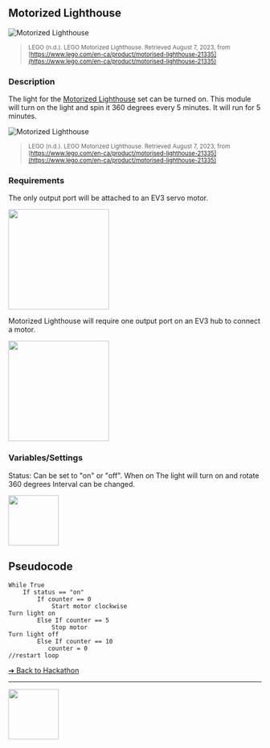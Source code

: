 ## Motorized Lighthouse

![Motorized Lighthouse](./images/motorized-lighthouse1.png)

> <small>LEGO (n.d.). LEGO Motorized Lighthouse. Retrieved August 7, 2023, from [https://www.lego.com/en-ca/product/motorised-lighthouse-21335](https://www.lego.com/en-ca/product/motorised-lighthouse-21335)</small>


### Description

The light for the [Motorized Lighthouse](https://www.lego.com/en-ca/product/motorised-lighthouse-21335) set can be turned on. 
This module will turn on the light and spin it 360 
degrees every 5 minutes. It will run for 5 minutes.

![Motorized Lighthouse](./images/motorized-lighthouse2.png)

> <small>LEGO (n.d.). LEGO Motorized Lighthouse. Retrieved August 7, 2023, from [https://www.lego.com/en-ca/product/motorised-lighthouse-21335](https://www.lego.com/en-ca/product/motorised-lighthouse-21335)</small>


### Requirements

The only output port will be attached to an EV3 servo motor. 

<img src="./images/freight-sensor.png" height="200">

Motorized Lighthouse will require one output port on an EV3 hub to connect a motor.

<img src="./images/motorized-lighthouse-port.png" height="200">


### Variables/Settings

Status: Can be set to "on" or "off". When on The light will turn on and rotate 360 degrees
Interval can be changed.

<img src="./images/motorized-lighthouse-settings.png" height="100">


## Pseudocode

```pseudocode
While True
    If status == "on"
        If counter == 0
            Start motor clockwise
Turn light on
        Else If counter == 5
            Stop motor
Turn light off
        Else If counter == 10
           counter = 0
//restart loop
```

[&#10132; Back to Hackathon](/hackathon-set/)

---

<a href="https://brickmmo.com">
<img src="https://brickmmo.com/images/brickmmo-logo-horizontal.jpg" width="100">
</a>
